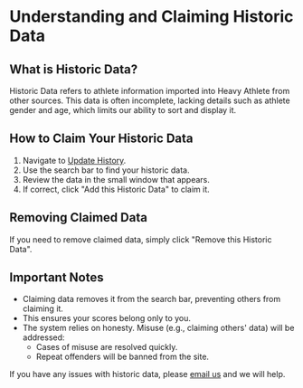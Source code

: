 # Understanding and Claiming Historic Data

## What is Historic Data?
Historic Data refers to athlete information imported into Heavy Athlete from other sources. This data is often incomplete, lacking details such as athlete gender and age, which limits our ability to  sort and display it.

## How to Claim Your Historic Data

1. Navigate to [Update History](https://heavyathlete.com/auth/link_historic_data/).
2. Use the search bar to find your historic data.
3. Review the data in the small window that appears.
4. If correct, click "Add this Historic Data" to claim it.

## Removing Claimed Data
If you need to remove claimed data, simply click "Remove this Historic Data".

## Important Notes

- Claiming data removes it from the search bar, preventing others from claiming it.
- This ensures your scores belong only to you.
- The system relies on honesty. Misuse (e.g., claiming others' data) will be addressed:
  - Cases of misuse are resolved quickly.
  - Repeat offenders will be banned from the site.

If you have any issues with historic data, please [email us](mailto:theheavyathlete@gmail.com) and we will help.